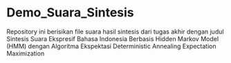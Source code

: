 # Demo_Suara_Sintesis

Repository ini berisikan file suara hasil sintesis dari tugas akhir dengan judul
Sintesis Suara Ekspresif Bahasa Indonesia Berbasis Hidden Markov Model (HMM) dengan Algoritma Ekspektasi Deterministic Annealing Expectation Maximization
